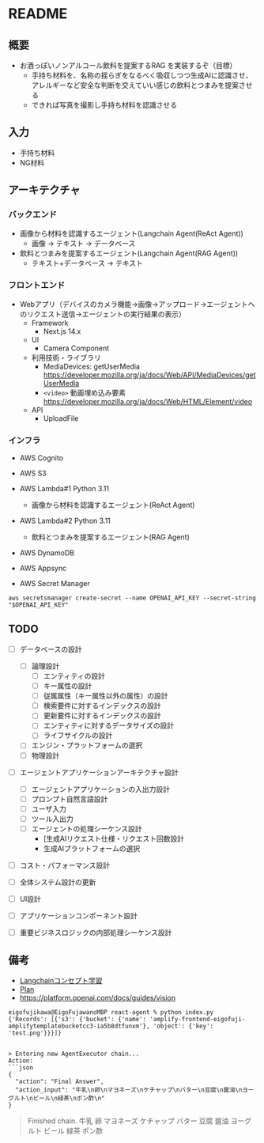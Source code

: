 # README

## 概要

- お酒っぽいノンアルコール飲料を提案するRAG を実装するぞ（目標）
  - 手持ち材料を、名称の揺らぎをなるべく吸収しつつ生成AIに認識させ、アレルギーなど安全な判断を交えていい感じの飲料とつまみを提案させる
  - できれば写真を撮影し手持ち材料を認識させる

## 入力

- 手持ち材料
- NG材料

## アーキテクチャ
                    
### バックエンド

- 画像から材料を認識するエージェント(Langchain Agent(ReAct Agent))
  - 画像 -> テキスト -> データベース
- 飲料とつまみを提案するエージェント(Langchain Agent(RAG Agent))
  - テキスト+データベース -> テキスト

### フロントエンド

- Webアプリ（デバイスのカメラ機能→画像→アップロード→エージェントへのリクエスト送信→エージェントの実行結果の表示）
  - Framework
    - Next.js 14.x
  - UI
    - Camera Component
  - 利用技術・ライブラリ
    - MediaDevices: getUserMedia https://developer.mozilla.org/ja/docs/Web/API/MediaDevices/getUserMedia
    - `<video>` 動画埋め込み要素 https://developer.mozilla.org/ja/docs/Web/HTML/Element/video
  - API
    - UploadFile

### インフラ

- AWS Cognito

- AWS S3

- AWS Lambda#1 Python 3.11
  - 画像から材料を認識するエージェント(ReAct Agent)

- AWS Lambda#2 Python 3.11
  - 飲料とつまみを提案するエージェント(RAG Agent)

- AWS DynamoDB

- AWS Appsync

- AWS Secret Manager

```
aws secretsmanager create-secret --name OPENAI_API_KEY --secret-string "$OPENAI_API_KEY"                                   
```

## TODO

- [ ] データベースの設計
  - [ ] 論理設計
    - [ ] エンティティの設計
    - [ ] キー属性の設計
    - [ ] 従属属性（キー属性以外の属性）の設計
    - [ ] 検索要件に対するインデックスの設計
    - [ ] 更新要件に対するインデックスの設計
    - [ ] エンティティに対するデータサイズの設計
    - [ ] ライフサイクルの設計
  - [ ] エンジン・プラットフォームの選択
  - [ ] 物理設計

- [ ] エージェントアプリケーションアーキテクチャ設計
  - [ ] エージェントアプリケーションの入出力設計
  - [ ] プロンプト自然言語設計
  - [ ] ユーザ入力
  - [ ] ツール入出力
  - [ ] エージェントの処理シーケンス設計
    - [生成AIリクエスト仕様・リクエスト回数設計
    - 生成AIプラットフォームの選択

- [ ] コスト・パフォーマンス設計

- [ ] 全体システム設計の更新

- [ ] UI設計

- [ ] アプリケーションコンポーネント設計

- [ ] 重要ビジネスロジックの内部処理シーケンス設計

## 備考

- [Langchainコンセプト学習](https://github.com/Eigo-Mt-Fuji/portfolio-2024/blob/main/docs/%E7%94%9F%E6%88%90AI/2024%E5%B9%B48%E6%9C%8812%E6%97%A5_Langchain%E3%82%B3%E3%83%B3%E3%82%BB%E3%83%95%E3%82%9A%E3%83%88%E5%AD%A6%E7%BF%92.md)
- [Plan](https://github.com/Eigo-Mt-Fuji/portfolio-2024/blob/main/docs/%E7%94%9F%E6%88%90AI/2024%E5%B9%B48%E6%9C%886%E6%97%A5_1%E6%97%A5%E3%81%A6%E3%82%99%E3%81%A6%E3%82%99%E3%81%8D%E3%82%8B%E3%80%81%E3%81%82%E3%82%8A%E3%82%82%E3%81%AE%E3%81%A6%E3%82%99%E3%81%8A%E9%85%92%E3%82%92%E6%8F%90%E6%A1%88%E3%81%99%E3%82%8B%E7%94%9F%E6%88%90AI%20x%20RAG%E3%82%A2%E3%83%95%E3%82%9A%E3%83%AA%E3%82%B1%E3%83%BC%E3%82%B7%E3%83%A7%E3%83%B3%E8%A8%AD.md)
- https://platform.openai.com/docs/guides/vision

```
eigofujikawa@EigoFujawanoMBP react-agent % python index.py
{'Records': [{'s3': {'bucket': {'name': 'amplify-frontend-eigofuji-amplifytemplatebucketcc3-ia5b8dtfunxm'}, 'object': {'key': 'test.png'}}}]}


> Entering new AgentExecutor chain...
Action:
```json
{
  "action": "Final Answer",
  "action_input": "牛乳\n卵\nマヨネーズ\nケチャップ\nバター\n豆腐\n醤油\nヨーグルト\nビール\n緑茶\nポン酢\n"
}
```

> Finished chain.
牛乳
卵
マヨネーズ
ケチャップ
バター
豆腐
醤油
ヨーグルト
ビール
緑茶
ポン酢
```
